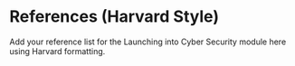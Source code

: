# References (Harvard Style)

Add your reference list for the Launching into Cyber Security module here using Harvard formatting.

